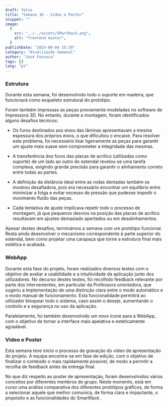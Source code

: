 ```yaml
---
draft: false
title: "Semana 16 - Video e Poster"
snippet: ""
image:
  {
    src: "../../assets/SMartRack.png",
    alt: "frontend master",
  }
publishDate: "2025-06-04 15:39"
category: "Atualização Semanal"
author: "José Fonseca"
tags: []
lang: "pt"
---
```


### Estrutura

Durante esta semana, foi desenvolvido todo o suporte em madeira, que funcionará como esqueleto estrutural do protótipo. 

Foram também impressas as peças previamente modeladas no software de Impressora 3D. No entanto, durante a montagem, foram identificados alguns desafios técnicos: 

- Os furos destinados aos eixos das lâminas apresentavam a mesma espessura dos próprios eixos, o que dificultou o encaixe. Para resolver este problema, foi necessário lixar ligeiramente as peças para garantir um ajuste mais suave sem comprometer a integridade das mesmas.

- A transferência dos furos das placas de acrílico (utilizadas como suporte) de um lado ao outro do estendal revelou-se uma tarefa complexa, exigindo grande precisão para garantir o alinhamento correto entre todas as partes.
   
- A definição da distância ideal entre as rodas dentadas também se mostrou desafiadora, pois era necessário encontrar um equilíbrio entre minimizar a folga e evitar excesso de pressão que pudesse impedir o movimento fluido das peças.

- Cada tentativa de ajuste implicava repetir todo o processo de montagem, já que pequenos desvios na posição das placas de acrílico resultavam em ajustes demasiado apertados ou em desalinhamentos.
     

Apesar destes desafios, terminámos a semana com um protótipo funcional. Resta ainda desenvolver o mecanismo correspondente à parte superior do estendal, bem como projetar uma carapaça que torne a estrutura final mais estética e acabada. 


### WebApp

Durante esta fase do projeto, foram realizados diversos testes com o objetivo de avaliar a usabilidade e a intuitividade da aplicação junto dos utilizadores. No decurso destes testes, foi recolhido feedback relevante por parte dos intervenientes, em particular da Professora orientadora, que sugeriu a implementação de uma distinção clara entre o modo automático e o modo manual de funcionamento. Esta funcionalidade permitirá ao utilizador bloquear todo o sistema, caso assim o deseje, aumentando o controlo e a segurança no uso da aplicação. 

Paralelamente, foi também desenvolvido um novo ícone para a WebApp, com o objetivo de tornar a interface mais apelativa e esteticamente agradável. 

### Video e Poster

Esta semana teve início o processo de gravação do vídeo de apresentação do projeto. A equipa encontra-se em fase de edição, com o objetivo de finalizar o conteúdo o mais rapidamente possível, de modo a permitir a recolha de feedback antes da entrega final. 

No que diz respeito ao poster de apresentação, foram desenvolvidos vários conceitos por diferentes membros do grupo. Neste momento, está em curso uma análise comparativa dos diferentes protótipos gráficos, de forma a selecionar aquele que melhor comunica, de forma clara e impactante, o propósito e as funcionalidades do SmartRack .